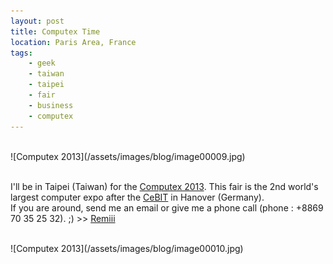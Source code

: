 ```yaml
---
layout: post
title: Computex Time
location: Paris Area, France
tags:
    - geek
    - taiwan
    - taipei
    - fair
    - business
    - computex
---
```


<br />
![Computex 2013](/assets/images/blog/image00009.jpg)<br />
<br />

I'll be in Taipei (Taiwan) for the [Computex 2013](http://www.computextaipei.com.tw). This fair is the 2nd world's largest computer expo after the [CeBIT](/blog/tag/cebit) in Hanover (Germany).<br />
If you are around, send me an email or give me a phone call (phone : +8869 70 35 25 32). ;) >> <a href="http://remibarbe.fr">Remiii</a>

<br />
![Computex 2013](/assets/images/blog/image00010.jpg)<br />
<br />

